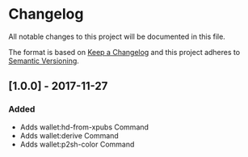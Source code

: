 # Changelog
All notable changes to this project will be documented in this file.

The format is based on [Keep a Changelog](http://keepachangelog.com/)
and this project adheres to [Semantic Versioning](http://semver.org/).

## [1.0.0] - 2017-11-27

### Added

- Adds wallet:hd-from-xpubs Command
- Adds wallet:derive Command
- Adds wallet:p2sh-color Command
